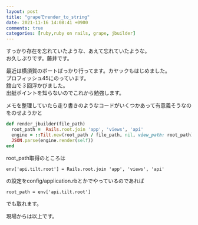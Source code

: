 ```yaml
---
layout: post
title: "grapeでrender_to_string"
date: 2021-11-16 14:08:41 +0900
comments: true
categories: [ruby,ruby on rails, grape, jbuilder]
---
```


すっかり存在を忘れていたような、あえて忘れていたような。  
お久しぶりです。藤井です。  
  
最近は横須賀のボートばっかり行ってます。カヤックもはじめました。  
プロフィッシュ45にのっています。  
舘山で３回浮かびました。  
出艇ポイントを知らないのでこれから勉強します。  
  
メモを整理していたら走り書きのようなコードがいくつかあって有意義そうなのをのせようかと  
  
<!-- more -->  
  
<script async src="//pagead2.googlesyndication.com/pagead/js/adsbygoogle.js"></script>  
<ins class="adsbygoogle"  
     style="display:block; text-align:center;"  
     data-ad-layout="in-article"  
     data-ad-format="fluid"  
     data-ad-client="ca-pub-7039502723411845"  
     data-ad-slot="8206045005"></ins>  
<script>  
     (adsbygoogle = window.adsbygoogle || []).push({});  
</script>  
  
  
```ruby  
def render_jbuilder(file_path)  
  root_path =  Rails.root.join 'app', 'views', 'api'  
  engine = ::Tilt.new(root_path / file_path, nil, view_path: root_path)  
  JSON.parse(engine.render(self))  
end  
```  
  
root_path取得のところは  
  
```  
env['api.tilt.root'] = Rails.root.join 'app', 'views', 'api'  
```  
  
の設定をconfig/application.rbとかでやっているのであれば  
  
```  
root_path = env['api.tilt.root']  
```  
  
でも取れます。  
  
現場からは以上です。  
  
  
